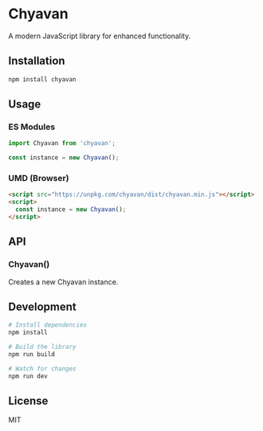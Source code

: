 # Chyavan

A modern JavaScript library for enhanced functionality.

## Installation

```bash
npm install chyavan
```

## Usage

### ES Modules

```javascript
import Chyavan from 'chyavan';

const instance = new Chyavan();
```

### UMD (Browser)

```html
<script src="https://unpkg.com/chyavan/dist/chyavan.min.js"></script>
<script>
  const instance = new Chyavan();
</script>
```

## API

### Chyavan()

Creates a new Chyavan instance.

## Development

```bash
# Install dependencies
npm install

# Build the library
npm run build

# Watch for changes
npm run dev
```

## License

MIT
